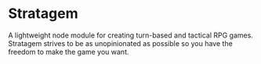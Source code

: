 # Stratagem
A lightweight node module for creating turn-based and tactical RPG games. Stratagem strives to be as unopinionated as possible so you have the freedom to make the game you want.